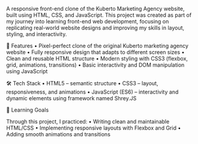 A responsive front-end clone of the Kuberto Marketing Agency website, built using HTML, CSS, and JavaScript.
This project was created as part of my journey into learning front-end web development, focusing on replicating real-world 
website designs and improving my skills in layout, styling, and interactivity.


🚀 Features
	•	Pixel-perfect clone of the original Kuberto marketing agency website
	•	Fully responsive design that adapts to different screen sizes
	•	Clean and reusable HTML structure
	•	Modern styling with CSS3 (flexbox, grid, animations, transitions)
	•	Basic interactivity and DOM manipulation using JavaScript



 🛠️ Tech Stack
	•	HTML5 – semantic structure
	•	CSS3 – layout, responsiveness, and animations
	•	JavaScript (ES6) – interactivity and dynamic elements using framework named Shrey.JS 


 🎯 Learning Goals

Through this project, I practiced:
	•	Writing clean and maintainable HTML/CSS
	•	Implementing responsive layouts with Flexbox and Grid
	•	Adding smooth animations and transitions
 
